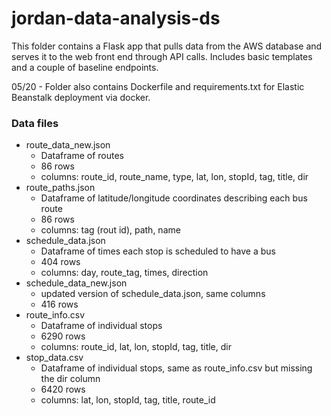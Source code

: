 # jordan-data-analysis-ds

This folder contains a Flask app that pulls data from the AWS database and serves it to the web front end through API calls.
Includes basic templates and a couple of baseline endpoints.


05/20 - Folder also contains Dockerfile and requirements.txt for Elastic Beanstalk deployment via docker. 

### Data files

- route_data_new.json
  - Dataframe of routes
  - 86 rows
  - columns: route_id, route_name, type, lat, lon, stopId, tag, title, dir
- route_paths.json
  - Dataframe of latitude/longitude coordinates describing each bus route
  - 86 rows
  - columns: tag (rout id), path, name
- schedule_data.json
  - Dataframe of times each stop is scheduled to have a bus
  - 404 rows
  - columns: day, route_tag, times, direction
- schedule_data_new.json
  - updated version of schedule_data.json, same columns
  - 416 rows
- route_info.csv
  - Dataframe of individual stops
  - 6290 rows
  - columns: route_id, lat, lon, stopId, tag, title, dir
- stop_data.csv
  - Dataframe of individual stops, same as route_info.csv but missing the dir column
  - 6420 rows
  - columns: lat, lon, stopId, tag, title, route_id

